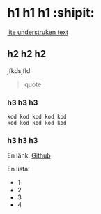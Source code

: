 # h1 h1 h1 :shipit:
<ins> lite understruken text </ins> 

## h2 h2 h2 
jfkdsjfld
> quote

### h3 h3 h3
```
kod kod kod kod kod
kod kod kod kod kod

```

### h3 h3 h3 
En länk: [Github](https://github.com/)

En lista: 
- 1
- 2
- 3
- 4

